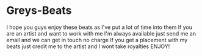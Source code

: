 # Greys-Beats
I hope you guys enjoy these beats as I've put a lot of time into them 
If you are an artist and want to work with me I'm always available just send me an email and we can get in touch no charge 
If you get a placement with my beats just credit me to the artist and I wont take royalties
ENJOY!
